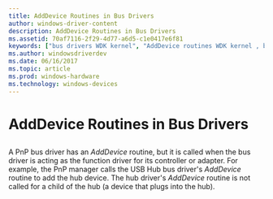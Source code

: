 ```yaml
---
title: AddDevice Routines in Bus Drivers
author: windows-driver-content
description: AddDevice Routines in Bus Drivers
ms.assetid: 70af7116-2f29-4d77-a6d5-c1e0417e6f81
keywords: ["bus drivers WDK kernel", "AddDevice routines WDK kernel , bus drivers"]
ms.author: windowsdriverdev
ms.date: 06/16/2017
ms.topic: article
ms.prod: windows-hardware
ms.technology: windows-devices
---
```


# AddDevice Routines in Bus Drivers


## <a href="" id="ddk-adddevice-routines-in-bus-drivers-kg"></a>


A PnP bus driver has an *AddDevice* routine, but it is called when the bus driver is acting as the function driver for its controller or adapter. For example, the PnP manager calls the USB Hub bus driver's *AddDevice* routine to add the hub device. The hub driver's *AddDevice* routine is not called for a child of the hub (a device that plugs into the hub).

 

 




